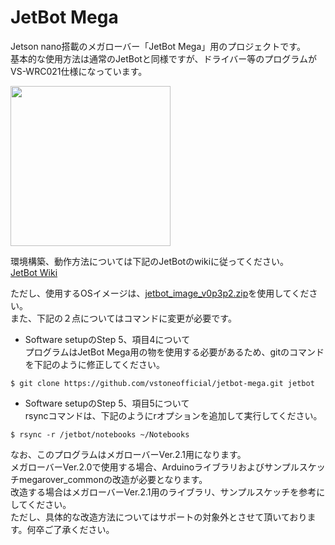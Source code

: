 # JetBot Mega

Jetson nano搭載のメガローバー「JetBot Mega」用のプロジェクトです。  
基本的な使用方法は通常のJetBotと同様ですが、ドライバー等のプログラムがVS-WRC021仕様になっています。  

<img src="https://www.vstone.co.jp/products/wheelrobot/img/jetbot_01.jpg" height="256">

環境構築、動作方法については下記のJetBotのwikiに従ってください。  
[JetBot Wiki](https://github.com/NVIDIA-AI-IOT/jetbot/wiki)  

ただし、使用するOSイメージは、[jetbot_image_v0p3p2.zip](https://drive.google.com/file/d/1GF2D814hkViwluZ5SgNKW56cQu_5Ekt5/view)を使用してください。  
また、下記の２点についてはコマンドに変更が必要です。  
* Software setupのStep 5、項目4について  
 プログラムはJetBot Mega用の物を使用する必要があるため、gitのコマンドを下記のように修正してください。
 ```
 $ git clone https://github.com/vstoneofficial/jetbot-mega.git jetbot
 ```
* Software setupのStep 5、項目5について  
 rsyncコマンドは、下記のようにrオプションを追加して実行してください。
 ```
 $ rsync -r /jetbot/notebooks ~/Notebooks  
 ```

なお、このプログラムはメガローバーVer.2.1用になります。  
メガローバーVer.2.0で使用する場合、Arduinoライブラリおよびサンプルスケッチmegarover_commonの改造が必要となります。  
改造する場合はメガローバーVer.2.1用のライブラリ、サンプルスケッチを参考にしてください。  
ただし、具体的な改造方法についてはサポートの対象外とさせて頂いております。何卒ご了承ください。
